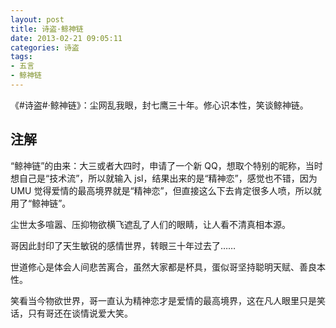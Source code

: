 ```yaml
---
layout: post
title: 诗盗·鲸神链
date: 2013-02-21 09:05:11
categories: 诗盗
tags:
- 五言
- 鲸神链
---
```

《#诗盗#·鲸神链》：尘网乱我眼，封七鹰三十年。修心识本性，笑谈鲸神链。

## 注解
“鲸神链”的由来：大三或者大四时，申请了一个新 QQ，想取个特别的昵称，当时想自己是“技术流”，所以就输入 jsl，结果出来的是“精神恋”，感觉也不错，因为 UMU 觉得爱情的最高境界就是“精神恋”，但直接这么下去肯定很多人喷，所以就用了“鲸神链”。

尘世太多喧嚣、压抑物欲横飞遮乱了人们的眼睛，让人看不清真相本源。

哥因此封印了天生敏锐的感情世界，转眼三十年过去了……

世道修心是体会人间悲苦离合，虽然大家都是杯具，蛋似哥坚持聪明天赋、善良本性。

笑看当今物欲世界，哥一直认为精神恋才是爱情的最高境界，这在凡人眼里只是笑话，只有哥还在谈情说爱大笑。
